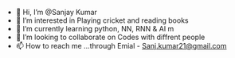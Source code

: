 - 👋 Hi, I’m @Sanjay Kumar
- 👀 I’m interested in Playing cricket and reading books
- 🌱 I’m currently learning python, NN, RNN & AI m
- 💞️ I’m looking to collaborate on Codes with diffrent people
- 📫 How to reach me ...through Emial - Sanj.kumar21@gmail.com

<!---
Sanjkumar21/Sanjkumar21 is a ✨ special ✨ repository because its `README.md` (this file) appears on your GitHub profile.
You can click the Preview link to take a look at your changes.
--->
